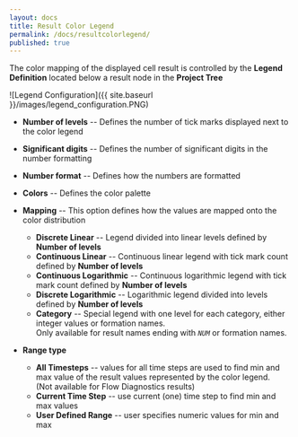 ```yaml
---
layout: docs
title: Result Color Legend
permalink: /docs/resultcolorlegend/
published: true
---
```


The color mapping of the displayed cell result is controlled by the **Legend Definition** located below a result node in the **Project Tree**

![Legend Configuration]({{ site.baseurl }}/images/legend_configuration.PNG)

- **Number of levels** -- Defines the number of tick marks displayed next to the color legend
- **Significant digits** -- Defines the number of significant digits in the number formatting
- **Number format** -- Defines how the numbers are formatted
- **Colors** -- Defines the color palette

- **Mapping** -- This option defines how the values are mapped onto the color distribution
  - **Discrete Linear** -- Legend divided into linear levels defined by **Number of levels**
  - **Continuous Linear** -- Continuous linear legend with tick mark count defined by **Number of levels**
  - **Continuous Logarithmic** -- Continuous logarithmic legend with tick mark count defined by **Number of levels**
  - **Discrete Logarithmic** -- Logarithmic legend divided into levels defined by **Number of levels**
  - **Category** -- Special legend with one level for each category, either integer values or formation names.  
   Only available for result names ending with _`NUM`_ or formation names.
- **Range type**
  - **All Timesteps** -- values for all time steps are used to find min and max value of 
  the result values represented by the color legend.  
  (Not available for Flow Diagnostics results)
  - **Current Time Step** -- use current (one) time step to find min and max values  
  - **User Defined Range** -- user specifies numeric values for min and max  
